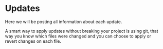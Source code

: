 # Updates

Here we will be posting all information about each update.

A smart way to apply updates without breaking your project is using git, that way you know which files were changed and you can choose to apply or revert changes on each file.

